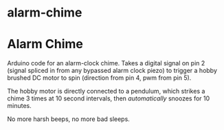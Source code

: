 # alarm-chime
# Alarm Chime

Arduino code for an alarm-clock chime. Takes a digital signal on pin 2 (signal spliced in from any bypassed alarm clock piezo) to trigger a hobby brushed DC motor to spin (direction from pin 4, pwm from pin 5). 

The hobby motor is directly connected to a pendulum, which strikes a chime 3 times at 10 second intervals, then _automatically_ snoozes for 10 minutes. 

No more harsh beeps, no more bad sleeps.
